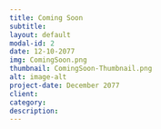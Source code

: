```yaml
---
title: Coming Soon
subtitle: 
layout: default
modal-id: 2
date: 12-10-2077
img: ComingSoon.png
thumbnail: ComingSoon-Thumbnail.png
alt: image-alt
project-date: December 2077
client: 
category: 
description: 
---
```

